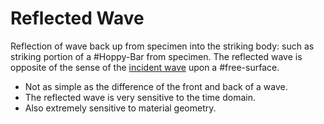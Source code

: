 # Reflected Wave

Reflection of wave back up from specimen into the striking body: such as striking portion of a #Hoppy-Bar from specimen. The reflected wave is opposite of the sense of the [incident wave](incident-wave.md) upon a #free-surface.
- Not as simple as the difference of the front and back of a wave.
- The reflected wave is very sensitive to the time domain.
- Also extremely sensitive to material geometry.